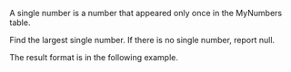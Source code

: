 A single number is a number that appeared only once in the MyNumbers table.

Find the largest single number. If there is no single number, report null.

The result format is in the following example.